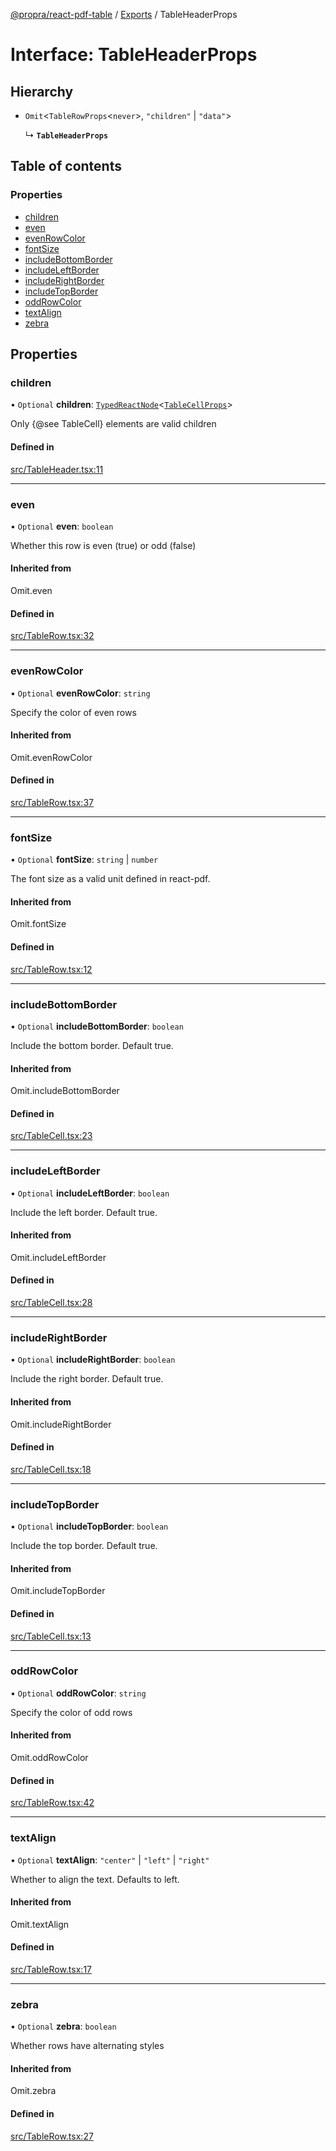 [@propra/react-pdf-table](../README.md) / [Exports](../modules.md) / TableHeaderProps

# Interface: TableHeaderProps

## Hierarchy

- `Omit`<`TableRowProps`<`never`\>, ``"children"`` \| ``"data"``\>

  ↳ **`TableHeaderProps`**

## Table of contents

### Properties

- [children](TableHeaderProps.md#children)
- [even](TableHeaderProps.md#even)
- [evenRowColor](TableHeaderProps.md#evenrowcolor)
- [fontSize](TableHeaderProps.md#fontsize)
- [includeBottomBorder](TableHeaderProps.md#includebottomborder)
- [includeLeftBorder](TableHeaderProps.md#includeleftborder)
- [includeRightBorder](TableHeaderProps.md#includerightborder)
- [includeTopBorder](TableHeaderProps.md#includetopborder)
- [oddRowColor](TableHeaderProps.md#oddrowcolor)
- [textAlign](TableHeaderProps.md#textalign)
- [zebra](TableHeaderProps.md#zebra)

## Properties

### children

• `Optional` **children**: [`TypedReactNode`](../modules.md#typedreactnode)<[`TableCellProps`](TableCellProps.md)\>

Only {@see TableCell} elements are valid children

#### Defined in

[src/TableHeader.tsx:11](https://github.com/propra-tech/react-pdf-table/blob/65981e2/src/TableHeader.tsx#L11)

___

### even

• `Optional` **even**: `boolean`

Whether this row is even (true) or odd (false)

#### Inherited from

Omit.even

#### Defined in

[src/TableRow.tsx:32](https://github.com/propra-tech/react-pdf-table/blob/65981e2/src/TableRow.tsx#L32)

___

### evenRowColor

• `Optional` **evenRowColor**: `string`

Specify the color of even rows

#### Inherited from

Omit.evenRowColor

#### Defined in

[src/TableRow.tsx:37](https://github.com/propra-tech/react-pdf-table/blob/65981e2/src/TableRow.tsx#L37)

___

### fontSize

• `Optional` **fontSize**: `string` \| `number`

The font size as a valid unit defined in react-pdf.

#### Inherited from

Omit.fontSize

#### Defined in

[src/TableRow.tsx:12](https://github.com/propra-tech/react-pdf-table/blob/65981e2/src/TableRow.tsx#L12)

___

### includeBottomBorder

• `Optional` **includeBottomBorder**: `boolean`

Include the bottom border. Default true.

#### Inherited from

Omit.includeBottomBorder

#### Defined in

[src/TableCell.tsx:23](https://github.com/propra-tech/react-pdf-table/blob/65981e2/src/TableCell.tsx#L23)

___

### includeLeftBorder

• `Optional` **includeLeftBorder**: `boolean`

Include the left border. Default true.

#### Inherited from

Omit.includeLeftBorder

#### Defined in

[src/TableCell.tsx:28](https://github.com/propra-tech/react-pdf-table/blob/65981e2/src/TableCell.tsx#L28)

___

### includeRightBorder

• `Optional` **includeRightBorder**: `boolean`

Include the right border. Default true.

#### Inherited from

Omit.includeRightBorder

#### Defined in

[src/TableCell.tsx:18](https://github.com/propra-tech/react-pdf-table/blob/65981e2/src/TableCell.tsx#L18)

___

### includeTopBorder

• `Optional` **includeTopBorder**: `boolean`

Include the top border. Default true.

#### Inherited from

Omit.includeTopBorder

#### Defined in

[src/TableCell.tsx:13](https://github.com/propra-tech/react-pdf-table/blob/65981e2/src/TableCell.tsx#L13)

___

### oddRowColor

• `Optional` **oddRowColor**: `string`

Specify the color of odd rows

#### Inherited from

Omit.oddRowColor

#### Defined in

[src/TableRow.tsx:42](https://github.com/propra-tech/react-pdf-table/blob/65981e2/src/TableRow.tsx#L42)

___

### textAlign

• `Optional` **textAlign**: ``"center"`` \| ``"left"`` \| ``"right"``

Whether to align the text. Defaults to left.

#### Inherited from

Omit.textAlign

#### Defined in

[src/TableRow.tsx:17](https://github.com/propra-tech/react-pdf-table/blob/65981e2/src/TableRow.tsx#L17)

___

### zebra

• `Optional` **zebra**: `boolean`

Whether rows have alternating styles

#### Inherited from

Omit.zebra

#### Defined in

[src/TableRow.tsx:27](https://github.com/propra-tech/react-pdf-table/blob/65981e2/src/TableRow.tsx#L27)
